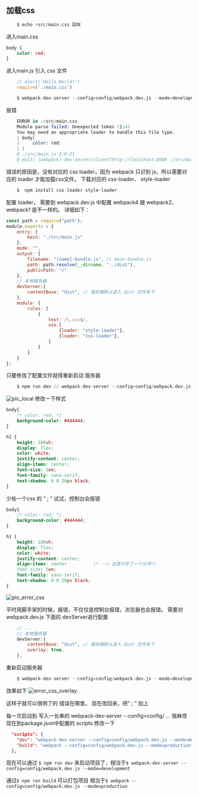 
## 加载css
```s
    $ echo >src/main.css 回车
```
进入main.css
```css
body {
    color: red;
}

``` 
进入main.js 引入 css 文件
```js
    // alert('Hello World!')
    require('./main.css')
```
```s
    $ webpack-dev-server --config=config/webpack.dev.js --mode=development
```

报错
```s
    ERROR in ./src/main.css
    Module parse failed: Unexpected token (1:4)
    You may need an appropriate loader to handle this file type.
    | body{
    |     color: red;
    | }
    @ ./src/main.js 2:0-21
    @ multi (webpack)-dev-server/client?http://localhost:8080 ./src/main.js
```

错误的原因是，没有对应的 css loader，因为 webpack 只识别 js，所以需要对应的 loader 才能加载css文件。
下载对应的 css-loader、 style-loader
```s
    $  npm install css-loader style-loader 
```
配置 loader， 需要到 webpack.dev.js 中配置
webpack4 跟 webpack2、webpack1 是不一样的。
详细如下：
```js
const path = require("path");
module.exports = {
    entry: {
        main: "./src/main.js"
    },
    mode: "",
    output: {
        filename: "[name]-bundle.js", // main-bundle.js
        path: path.resolve(__dirname, "../dist"),
        publicPath: "/"
    },
    // 本地服务器
    devServer:{
        contentBase: "dist", // 服务器默认进入 dist 文件夹下
    },
    module: {
        rules: [
            { 
                test: /\.css$/,
                use:[
                    {loader: "style-loader"},
                    {loader: "css-loader"},
                ]
            }
        ]
    }
};
```

只要修改了配置文件就得重新启动 服务器

```s
    $ npm run dev // webpack-dev-server --config=config/webpack.dev.js --mode=development 
```
![pic_local](...)
修改一下样式

```css
body{
    /* color: red; */
    background-color: #444444;
}

h1 {
    height: 100vh;
    display: flex;
    color: white;
    justify-content: center;
    align-items: center;
    font-size: 5em;
    font-family: sans-serif;
    text-shadow: 0 0 20px black;
}
```
少些一个css 的 “ ; ” 试试，控制台会报错
```css
body{
    /* color: red; */
    background-color: #444444;
}

h1 {
    height: 100vh;
    display: flex;
    color: white;
    justify-content: center;
    align-items: center          /* --> 这里少写了一个分号*/
    font-size: 5em;
    font-family: sans-serif;
    text-shadow: 0 0 20px black;
}

```
![pic_error_css](...)

平时用脚手架的时候，报错，不仅仅是控制台报错，浏览器也会报错。
需要对webpack.dev.js 下面的 devServer进行配置
```js
    // ...
    // 本地服务器
    devServer:{
        contentBase: "dist", // 服务器默认进入 dist 文件夹下
        overlay: true,
    },
```
重新启动服务器
```s
    $ webpack-dev-server --config=config/webpack.dev.js --mode=development 
```
效果如下
![error_css_overlay](....)

这样子就可以很明了的 错误在哪里。
现在改回来，把“ ; ” 加上

每一次启动到 写入一长串的 webpack-dev-server --config=config/ ...
很麻烦 
现在到package.json中配置的 scripts 修改一下
```json
  "scripts": {
    "dev": "webpack-dev-server --config=config/webpack.dev.js --mode=development",
    "build": "webpack --config=config/webpack.dev.js --mode=production"
  },
```
现在可以通过 `$ npm run dev` 来启动项目了，相当于`$ webpack-dev-server --config=config/webpack.dev.js --mode=development`

通过`$ npm run build` 可以打包项目 相当于`$ webpack --config=config/webpack.dev.js --mode=production`